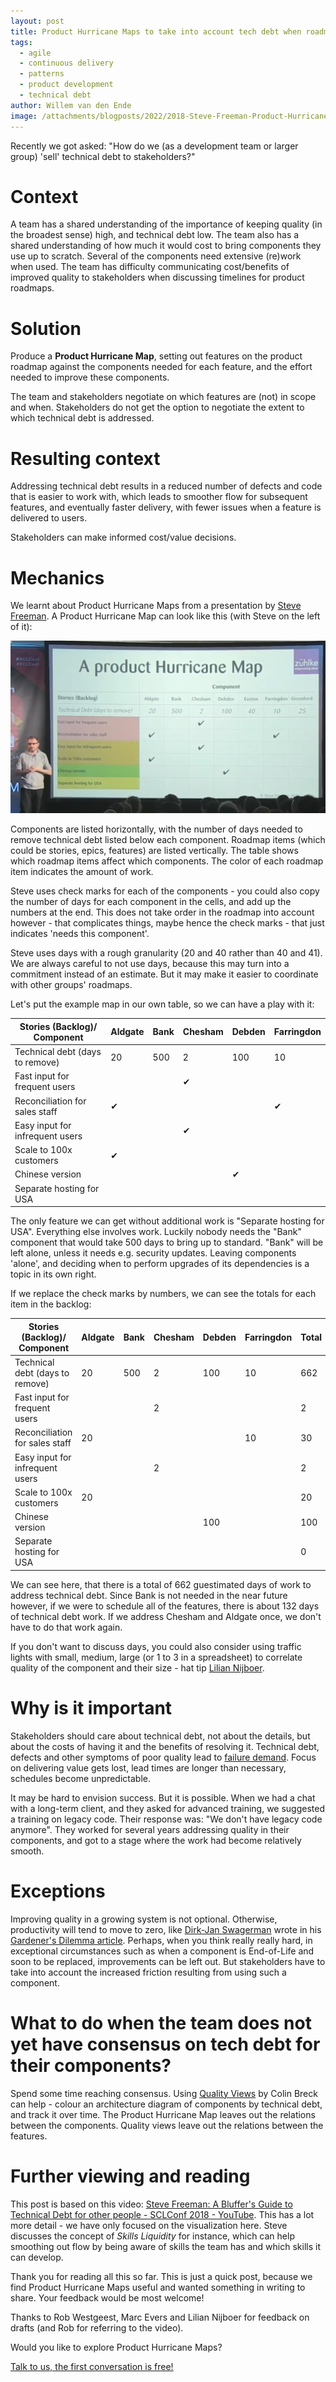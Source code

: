 ```yaml
---
layout: post
title: Product Hurricane Maps to take into account tech debt when roadmapping 
tags:
  - agile
  - continuous delivery
  - patterns
  - product development
  - technical debt
author: Willem van den Ende
image: /attachments/blogposts/2022/2018-Steve-Freeman-Product-Hurricane-Map.png
---
```


Recently we got asked: "How do we (as a development team or larger group) 'sell' technical debt to stakeholders?"

Context
========

A team has a shared understanding of the importance of keeping quality (in the
broadest sense) high, and technical debt low. The team also has a shared
understanding of how much it would cost to bring components they use up to
scratch. Several of the components need extensive (re)work when used.  The team
has difficulty communicating cost/benefits of improved quality to stakeholders
when discussing timelines for product roadmaps.

Solution
=========

Produce a **Product Hurricane Map**, setting out features on the product
roadmap against the components needed for each feature, and the effort
needed to improve these components.

The team and stakeholders negotiate on which features are (not) in scope
and when. Stakeholders do not get the option to negotiate the extent to
which technical debt is addressed.

Resulting context
==================

Addressing technical debt results in a reduced number of defects and code that
is easier to work with, which leads to smoother flow for subsequent features,
and eventually faster delivery, with fewer issues when a feature is delivered
to users. 

Stakeholders can make informed cost/value decisions.

Mechanics
==========

We learnt about Product Hurricane Maps from a presentation by [Steve Freeman](https://twitter.com/girba/status/1495182102018547719). A Product Hurricane Map can look like this (with Steve on the left of it):

![Steve Freeman presenting a product hurricane map in 2018, the map is a table, which is reproduced in text further down in this post.](/attachments/blogposts/2022/2018-Steve-Freeman-Product-Hurricane-Map.png)

Components are listed horizontally, with the number of days needed to remove
technical debt listed below each component. Roadmap items (which could be
stories, epics, features) are listed vertically. The table shows which roadmap
items affect which components. The color of each roadmap item indicates the
amount of work. 

Steve uses check marks for each of the components - you could also copy the
number of days for each component in the cells, and add up the numbers at the
end. This does not take order in the roadmap into account however - that
complicates things, maybe hence the check marks - that just indicates \'needs
this component\'.

Steve uses days with a rough granularity (20 and 40 rather than 40 and 41). We
are always careful to not use days, because this may turn into a commitment
instead of an estimate. But it may make it easier to coordinate with other
groups\' roadmaps.

Let\'s put the example map in our own table, so we can have a play with
it:

<table>
<thead>
<tr class="header">
<th>Stories (Backlog)/ Component</th>
<th>Aldgate</th>
<th>Bank</th>
<th>Chesham</th>
<th>Debden</th>
<th>Farringdon</th>
</tr>
</thead>
<tbody>
<tr class="odd">
<td>Technical debt (days to remove)</td>
<td>20</td>
<td>500</td>
<td>2</td>
<td>100</td>
<td>10</td>
</tr>
<tr class="even">
<td>Fast input for frequent users</td>
<td></td>
<td></td>
<td>✔</td>
<td></td>
<td></td>
</tr>
<tr class="odd">
<td>Reconciliation for sales staff</td>
<td>✔</td>
<td></td>
<td></td>
<td></td>
<td>✔</td>
</tr>
<tr class="even">
<td>Easy input for infrequent users</td>
<td></td>
<td></td>
<td>✔</td>
<td></td>
<td></td>
</tr>
<tr class="odd">
<td>Scale to 100x customers</td>
<td>✔</td>
<td></td>
<td></td>
<td></td>
<td></td>
</tr>
<tr class="even">
<td>Chinese version</td>
<td></td>
<td></td>
<td></td>
<td>✔</td>
<td></td>
</tr>
<tr class="odd">
<td>Separate hosting for USA</td>
<td></td>
<td></td>
<td></td>
<td></td>
<td></td>
</tr>
</tbody>
</table>
<p>The only feature we can get without additional work is "Separate hosting for USA". Everything else involves work. Luckily nobody needs the "Bank" component that would take 500 days to bring up to standard. "Bank" will be left alone, unless it needs e.g. security updates. Leaving components 'alone', and deciding when to perform upgrades of its dependencies is a topic in its own right.</p>
<p>If we replace the check marks by numbers, we can see the totals for each item in the backlog:</p>
<table>
<thead>
<tr class="header">
<th>Stories (Backlog)/ Component</th>
<th>Aldgate</th>
<th>Bank</th>
<th>Chesham</th>
<th>Debden</th>
<th>Farringdon</th>
<th>Total</th>
<th></th>
</tr>
</thead>
<tbody>
<tr class="odd">
<td>Technical debt (days to remove)</td>
<td>20</td>
<td>500</td>
<td>2</td>
<td>100</td>
<td>10</td>
<td>662</td>
<td></td>
</tr>
<tr class="even">
<td>Fast input for frequent users</td>
<td></td>
<td></td>
<td>2</td>
<td></td>
<td></td>
<td>2</td>
<td></td>
</tr>
<tr class="odd">
<td>Reconciliation for sales staff</td>
<td>20</td>
<td></td>
<td></td>
<td></td>
<td>10</td>
<td>30</td>
<td></td>
</tr>
<tr class="even">
<td>Easy input for infrequent users</td>
<td></td>
<td></td>
<td>2</td>
<td></td>
<td></td>
<td>2</td>
<td></td>
</tr>
<tr class="odd">
<td>Scale to 100x customers</td>
<td>20</td>
<td></td>
<td></td>
<td></td>
<td></td>
<td>20</td>
<td></td>
</tr>
<tr class="even">
<td>Chinese version</td>
<td></td>
<td></td>
<td></td>
<td>100</td>
<td></td>
<td>100</td>
<td></td>
</tr>
<tr class="odd">
<td>Separate hosting for USA</td>
<td></td>
<td></td>
<td></td>
<td></td>
<td></td>
<td>0</td>
<td></td>
</tr>
</tbody>
</table>

We can see here, that there is a total of 662 guestimated days of work to
address technical debt. Since Bank is not needed in the near future however, if
we were to schedule all of the features, there is about 132 days of technical
debt work. If we address Chesham and Aldgate once, we don\'t have to do that
work again.

If you don\'t want to discuss days, you could also consider using traffic lights
with small, medium, large (or 1 to 3 in a spreadsheet) to correlate quality of
the component and their size - hat tip [Lilian Nijboer](https://twitter.com/llillian).

Why is it important
===================

Stakeholders should care about technical debt, not about the details, but about
the costs of having it and the benefits of resolving it. Technical debt, defects
and other symptoms of poor quality lead to [failure
demand](https://beyondcommandandcontrol.com/failure-demand/). Focus on
delivering value gets lost, lead times are longer than necessary, schedules
become unpredictable.

It may be hard to envision success. But it is possible. When we had a chat with
a long-term client, and they asked for advanced training, we suggested a
training on legacy code. Their response was: \"We don\'t have legacy code
anymore\". They worked for several years addressing quality in their components,
and got to a stage where the work had become relatively smooth.

Exceptions
==========

Improving quality in a growing system is not optional. Otherwise, productivity
will tend to move to zero, like [Dirk-Jan Swagerman](https://buffadoo.nl/about/) wrote in his [Gardener's
Dilemma article](https://buffadoo.nl/2020/10/05/the-gardeners-dilemma/). Perhaps, when you think really really hard, in exceptional circumstances such as
when a component is End-of-Life and soon to be replaced, improvements can be
left out. But stakeholders have to take into account the increased friction
resulting from using such a component.

What to do when the team does not yet have consensus on tech debt for their components?
=======================================================================================

Spend some time reaching consensus. Using [Quality Views](
https://blog.colinbreck.com/reflections-on-using-quality-views/#fn1) by Colin
Breck can help - colour an architecture diagram of components by technical debt,
and track it over time. The Product Hurricane Map leaves out the relations
between the components. Quality views leave out the relations between the
features.

Further viewing and reading
===========================

This post is based on this video: [Steve Freeman: A Bluffer\'s Guide to
Technical Debt for other people - SCLConf 2018 -
YouTube](https://www.youtube.com/watch?v=jXpJVsv3Iec). This has a lot more
detail - we have only focused on the visualization here. Steve discusses the
concept of *Skills Liquidity* for instance, which can help smoothing out flow by
being aware of skills the team has and which skills it can develop.

Thank you for reading all this so far. This is just a quick post, because we
find Product Hurricane Maps useful and wanted something in writing to share.
Your feedback would be most welcome!

Thanks to Rob Westgeest, Marc Evers and Lilian Nijboer for feedback on drafts (and Rob for referring to the video).
  
<aside>
  <p>Would you like to explore Product Hurricane Maps?</p>
  <p><div>
    <a href="/consulting">Talk to us, the first conversation is free!</a>
  </div></p>
</aside>
